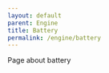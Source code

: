 ```yaml
---
layout: default
parent: Engine
title: Battery
permalink: /engine/battery
---
```


Page about battery